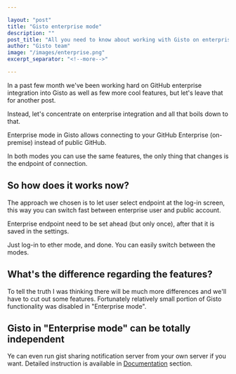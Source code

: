 ```yaml
---

layout: "post"
title: "Gisto enterprise mode"
description: ""
post_title: "All you need to know about working with Gisto on enterprise endpoint"
author: "Gisto team"
image: "/images/enterprise.png"
excerpt_separator: "<!--more-->"

---
```




In a past few month we've been working hard on GitHub enterprise integration into Gisto as well as few more cool features, but let's leave that for another post.

Instead, let's concentrate on enterprise integration and all that boils down to that.

<!--more-->

Enterprise mode in Gisto allows connecting to your GitHub Enterprise (on-premise) instead of public GitHub.

In both modes you can use the same features, the only thing that changes is the endpoint of connection.

## So how does it works now?

The approach we chosen is to let user select endpoint at the log-in screen, this way you can switch fast between enterprise user and public account.

Enterprise endpoint need to be set ahead (but only once), after that it is saved in the settings.

Just log-in to ether mode, and done. You can easily switch between the modes.  

## What's the difference regarding the features?

To tell the truth I was thinking there will be much more differences and we'll have to cut out some features. 
Fortunately relatively small portion of Gisto functionality was disabled in "Enterprise mode".

## Gisto in "Enterprise mode" can be totally independent 

Ye can even run gist sharing notification server from your own server if you want. Detailed instruction is available in
   [Documentation](/documentation) section.

